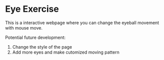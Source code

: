 # Eye Exercise
This is a interactive webpage where you can change the eyeball movement with mouse move.

Potential future development:
  1) Change the style of the page
  2) Add more eyes and make cutomized moving pattern
